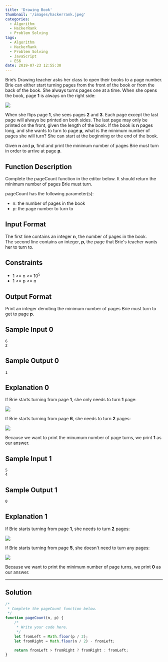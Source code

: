```yaml
---
title: 'Drawing Book'
thumbnail: '/images/hackerrank.jpeg'
categories:
  - Algorithm
  - HackerRank
  - Problem Solving
tags:
  - Algorithm
  - HackerRank
  - Problem Solving
  - JavaScript
  - ES6
date: 2019-07-23 12:55:30
---
```


Brie’s Drawing teacher asks her class to open their books to a page number. Brie can either start turning pages from the front of the book or from the back of the book. She always turns pages one at a time. When she opens the book, page **1** is always on the right side:<br/>

![](https://s3.amazonaws.com/hr-challenge-images/0/1481920803-d2b54f38f0-book.png)

When she flips page **1**, she sees pages **2** and **3**. Each page except the last page will always be printed on both sides. The last page may only be printed on the front, given the length of the book. If the book is **n** pages long, and she wants to turn to page **p**, what is the minimum number of pages she will turn? She can start at the beginning or the end of the book.

Given **n** and **p**, find and print the minimum number of pages Brie must turn in order to arrive at page **p**.

<!-- more -->

## Function Description

Complete the pageCount function in the editor below. It should return the minimum number of pages Brie must turn.

pageCount has the following parameter(s):

- n: the number of pages in the book
- p: the page number to turn to

## Input Format

The first line contains an integer **n**, the number of pages in the book. <br/>
The second line contains an integer, **p**, the page that Brie's teacher wants her to turn to.<br/>

## Constraints 

- 1 <= n <= 10<sup>5</sup>
- 1 <= p <= n

## Output Format

Print an integer denoting the minimum number of pages Brie must turn to get to page **p**.

## Sample Input 0

```
6
2
```

## Sample Output 0

```
1
```

## Explanation 0

If Brie starts turning from page **1**, she only needs to turn **1** page:<br/>

![](https://s3.amazonaws.com/hr-challenge-images/22564/1467398713-1decf68d06-UntitledDiagram6.png)

If Brie starts turning from page **6**, she needs to turn **2** pages:<br/>

![](https://s3.amazonaws.com/hr-challenge-images/22564/1467397150-52d0a8213b-UntitledDiagram3.png)

Because we want to print the minumum number of page turns, we print **1** as our answer.

## Sample Input 1

```
5
4
```

## Sample Output 1

```
0
```

## Explanation 1

If Brie starts turning from page **1**, she needs to turn **2** pages:<br/>

![](https://s3.amazonaws.com/hr-challenge-images/22564/1467398281-32b69f6fa9-UntitledDiagram4.png)

If Brie starts turning from page **5**, she doesn't need to turn any pages:<br/>

![](https://s3.amazonaws.com/hr-challenge-images/22564/1467398392-5d9ac72e45-UntitledDiagram5.png)

Because we want to print the minimum number of page turns, we print **0** as our answer.

---

## Solution

```javascript
/*
 * Complete the pageCount function below.
 */
function pageCount(n, p) {
    /*
     * Write your code here.
     */
    let fromLeft = Math.floor(p / 2);
    let fromRight = Math.floor(n / 2) - fromLeft;

    return fromLeft > fromRight ? fromRight : fromLeft;
}
```
